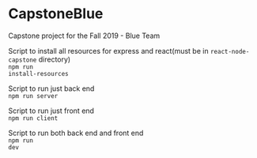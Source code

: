 # CapstoneBlue
Capstone project for the Fall 2019 - Blue Team

Script to install all resources for express and react(must be in <code>react-node-capstone</code> directory)<br>
<code>npm run install-resources</code>

Script to run just back end<br>
<code>npm run server</code>

Script to run just front end<br>
<code>npm run client</code>

Script to run both back end and front end<br>
<code>npm run dev</code>
